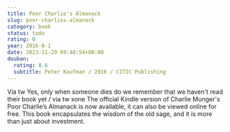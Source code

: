 ```yaml
---
title: Poor Charlie's Almanack
slug: poor-charlies-almanack
category: book
status: todo
rating: 0
year: 2016-8-1
date: 2023-11-29 09:48:54+08:00
douban:
  rating: 8.6
  subtitle: Peter Kaufman / 2016 / CITIC Publishing
---
```


Via tw Yes, only when someone dies do we remember that we haven't read their book yet / via tw xone The official Kindle version of Charlie Munger's Poor Charlie’s Almanack is now available, it can also be viewed online for free. This book encapsulates the wisdom of the old sage, and it is more than just about investment.
